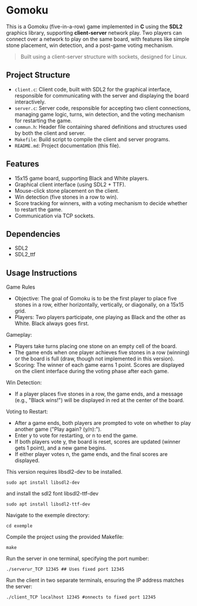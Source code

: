 # Gomoku

This is a Gomoku (five-in-a-row) game implemented in **C** using the **SDL2** graphics library, supporting **client-server** network play. Two players can connect over a network to play on the same board, with features like simple stone placement, win detection, and a post-game voting mechanism.

> Built using a client-server structure with sockets, designed for Linux.

## Project Structure

- `client.c`: Client code, built with SDL2 for the graphical interface, responsible for communicating with the server and displaying the board interactively.
- `server.c`: Server code, responsible for accepting two client connections, managing game logic, turns, win detection, and the voting mechanism for restarting the game.
- `commun.h`: Header file containing shared definitions and structures used by both the client and server.
- `Makefile`: Build script to compile the client and server programs.
- `README.md`: Project documentation (this file).

## Features

- 15x15 game board, supporting Black and White players.
- Graphical client interface (using SDL2 + TTF).
- Mouse-click stone placement on the client.
- Win detection (five stones in a row to win).
- Score tracking for winners, with a voting mechanism to decide whether to restart the game.
- Communication via TCP sockets.

## Dependencies

- SDL2
- SDL2_ttf

## Usage Instructions

Game Rules
- Objective: The goal of Gomoku is to be the first player to place five stones in a row, either horizontally, vertically, or diagonally, on a 15x15 grid.
- Players: Two players participate, one playing as Black and the other as White. Black always goes first.

Gameplay:
- Players take turns placing one stone on an empty cell of the board.
- The game ends when one player achieves five stones in a row (winning) or the board is full (draw, though not implemented in this version).
- Scoring: The winner of each game earns 1 point. Scores are displayed on the client interface during the voting phase after each game.

Win Detection:
- If a player places five stones in a row, the game ends, and a message (e.g., "Black wins!") will be displayed in red at the center of the board.

Voting to Restart:
- After a game ends, both players are prompted to vote on whether to play another game ("Play again? (y/n):").
- Enter y to vote for restarting, or n to end the game.
- If both players vote y, the board is reset, scores are updated (winner gets 1 point), and a new game begins.
- If either player votes n, the game ends, and the final scores are displayed.

This version requires libsdl2-dev to be installed.
```
sudo apt install libsdl2-dev
```

and install the sdl2 font libsdl2-ttf-dev
```
sudo apt install libsdl2-ttf-dev
```

Navigate to the exemple directory:
```
cd exemple
```

Compile the project using the provided Makefile:
```
make
```

Run the server in one terminal, specifying the port number:
```
./serverur_TCP 12345 ## Uses fixed port 12345
```
Run the client in two separate terminals, ensuring the IP address matches the server:
```
./client_TCP localhost 12345 #onnects to fixed port 12345
```
